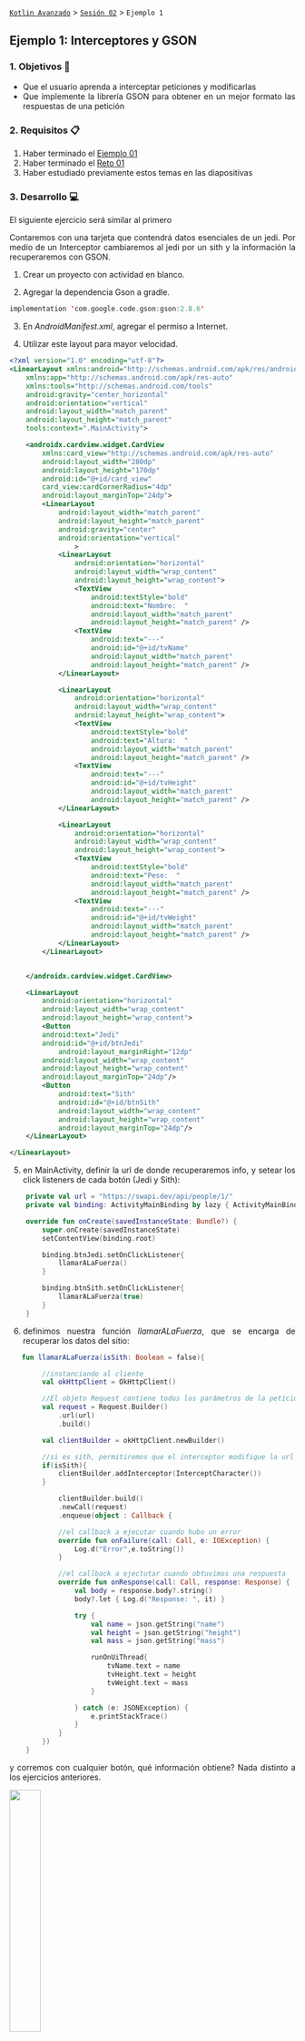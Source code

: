 [`Kotlin Avanzado`](../../Readme.md) > [`Sesión 02`](../Readme.md) > `Ejemplo 1`

## Ejemplo 1: Interceptores y GSON

<div style="text-align: justify;">




### 1. Objetivos :dart:

- Que el usuario aprenda a interceptar peticiones y modificarlas 
- Que implemente la librería GSON para obtener en un mejor formato las respuestas de una petición

### 2. Requisitos :clipboard:

1. Haber terminado el [Ejemplo 01](../Ejemplo-01)
2. Haber terminado el [Reto 01](../Reto-01)
3. Haber estudiado previamente estos temas en las diapositivas

### 3. Desarrollo :computer:

El siguiente ejercicio será similar al primero

Contaremos con una tarjeta que contendrá datos esenciales de un jedi. Por medio de un Interceptor cambiaremos al jedi por un sith y la información la recuperaremos con GSON.


1. Crear un proyecto con actividad en blanco.

2. Agregar la dependencia Gson a gradle.

```kotlin
implementation 'com.google.code.gson:gson:2.8.6' 
```

3. En *AndroidManifest.xml*, agregar el permiso a Internet.

4. Utilizar este layout para mayor velocidad.

```xml
<?xml version="1.0" encoding="utf-8"?>
<LinearLayout xmlns:android="http://schemas.android.com/apk/res/android"
    xmlns:app="http://schemas.android.com/apk/res-auto"
    xmlns:tools="http://schemas.android.com/tools"
    android:gravity="center_horizontal"
    android:orientation="vertical"
    android:layout_width="match_parent"
    android:layout_height="match_parent"
    tools:context=".MainActivity">

    <androidx.cardview.widget.CardView
        xmlns:card_view="http://schemas.android.com/apk/res-auto"
        android:layout_width="280dp"
        android:layout_height="170dp"
        android:id="@+id/card_view"
        card_view:cardCornerRadius="4dp"
        android:layout_marginTop="24dp">
        <LinearLayout
            android:layout_width="match_parent"
            android:layout_height="match_parent"
            android:gravity="center"
            android:orientation="vertical"
                >
            <LinearLayout
                android:orientation="horizontal"
                android:layout_width="wrap_content"
                android:layout_height="wrap_content">
                <TextView
                    android:textStyle="bold"
                    android:text="Nombre:  "
                    android:layout_width="match_parent"
                    android:layout_height="match_parent" />
                <TextView
                    android:text="---"
                    android:id="@+id/tvName"
                    android:layout_width="match_parent"
                    android:layout_height="match_parent" />
            </LinearLayout>

            <LinearLayout
                android:orientation="horizontal"
                android:layout_width="wrap_content"
                android:layout_height="wrap_content">
                <TextView
                    android:textStyle="bold"
                    android:text="Altura:  "
                    android:layout_width="match_parent"
                    android:layout_height="match_parent" />
                <TextView
                    android:text="---"
                    android:id="@+id/tvHeight"
                    android:layout_width="match_parent"
                    android:layout_height="match_parent" />
            </LinearLayout>

            <LinearLayout
                android:orientation="horizontal"
                android:layout_width="wrap_content"
                android:layout_height="wrap_content">
                <TextView
                    android:textStyle="bold"
                    android:text="Peso:  "
                    android:layout_width="match_parent"
                    android:layout_height="match_parent" />
                <TextView
                    android:text="---"
                    android:id="@+id/tvWeight"
                    android:layout_width="match_parent"
                    android:layout_height="match_parent" />
            </LinearLayout>
        </LinearLayout>


    </androidx.cardview.widget.CardView>

    <LinearLayout
        android:orientation="horizontal"
        android:layout_width="wrap_content"
        android:layout_height="wrap_content">
        <Button
        android:text="Jedi"
        android:id="@+id/btnJedi"
            android:layout_marginRight="12dp"
        android:layout_width="wrap_content"
        android:layout_height="wrap_content"
        android:layout_marginTop="24dp"/>
        <Button
            android:text="Sith"
            android:id="@+id/btnSith"
            android:layout_width="wrap_content"
            android:layout_height="wrap_content"
            android:layout_marginTop="24dp"/>
    </LinearLayout>

</LinearLayout>
```

5. en MainActivity, definir la url de donde recuperaremos info, y setear los click listeners de cada botón (Jedi y Sith):

```kotlin
    private val url = "https://swapi.dev/api/people/1/"
    private val binding: ActivityMainBinding by lazy { ActivityMainBinding.inflate(layoutInflater) }

    override fun onCreate(savedInstanceState: Bundle?) {
        super.onCreate(savedInstanceState)
        setContentView(binding.root)

        binding.btnJedi.setOnClickListener{
            llamarALaFuerza()
        }

        binding.btnSith.setOnClickListener{
            llamarALaFuerza(true)
        }
    }
```

6. definimos nuestra función *llamarALaFuerza*, que se encarga de recuperar los datos del sitio:

```kotlin
   fun llamarALaFuerza(isSith: Boolean = false){

        //instanciando al cliente
        val okHttpClient = OkHttpClient()

        //El objeto Request contiene todos los parámetros de la petición (headers, url, body etc)
        val request = Request.Builder()
            .url(url)
            .build()

        val clientBuilder = okHttpClient.newBuilder()

        //si es sith, permitiremos que el interceptor modifique la url
        if(isSith){
            clientBuilder.addInterceptor(InterceptCharacter())
        }

            clientBuilder.build()
            .newCall(request)
            .enqueue(object : Callback {

            //el callback a ejecutar cuando hubo un error
            override fun onFailure(call: Call, e: IOException) {
                Log.d("Error",e.toString())
            }

            //el callback a ejectutar cuando obtuvimos una respuesta
            override fun onResponse(call: Call, response: Response) {
                val body = response.body?.string()
                body?.let { Log.d("Response: ", it) }

                try {
                    val name = json.getString("name")
                    val height = json.getString("height")
                    val mass = json.getString("mass")

                    runOnUiThread{
                        tvName.text = name
                        tvHeight.text = height
                        tvWeight.text = mass
                    }

                } catch (e: JSONException) {
                    e.printStackTrace()
                }
            }
        })
    }
```

y corremos con cualquier botón, qué información obtiene? Nada distinto a los ejercicios anteriores.

<img src="images/01.png" width="33%">

7.- Ahora vamos a hacer que cuando se aplaste el botón de los sith, nos aparezca darth vader en vez de Luke. Para eso usaremos nuestro Interceptor:

```kotlin
class InterceptCharacter : Interceptor{

    //la nueva url que va a sustituir a la anterior
    private val NEW_URL = "https://swapi.dev/api/people/4/"

    //override de la clase Interceptor
    override fun intercept(chain: Interceptor.Chain): Response {

        //creamos un new builder
        val requestBuilder = chain.request().newBuilder()

        //nuevo header agregado por el interceptor
        requestBuilder.addHeader("X-Been","Intercepted");

        //cambiamos la url
        requestBuilder.url(NEW_URL)

        //regresamos el builder modificado
        return chain.proceed(requestBuilder.build())
        //response.newBuilder.body(<a_new_body_response>);
    }
}
```

El interceptor forma parte de la dependencia de okhttp3 y es este caso, ccrea un nuevo builder con los parámetros que quería modificar, y lo devuelvo.

8. Vamos a agregar la línea de código que permitirá la intercepción:

```kotlin
val clientBuilder = okHttpClient.newBuilder()

        //si es sith, permitiremos que el interceptor modifique la url
        if(isSith){   <-------------AGREGAR
            clientBuilder.addInterceptor(InterceptCharacter()) <--------AGREGAR
        } <-----AGREGAR

            clientBuilder.build()
            .newCall(request)
            .enqueue(object : Callback {
```

estas tres líneas de códigos nos dicen que si nos volvemos sith, llamamos al interceptor que cambia la url y por eso darth vader se despliega en vez de luke.

9. Utilizaremos Gson para facilitar la serialización y conversión de JSON a objetos fáciles de tratar, a diferencia de los JsonObject.

Los datos que ocupamos son: nombre, altura y peso. Por lo tanto vamos a crear un modelo desde kotlin:

```kotlin
data class Jedi(
    val name: String? = "",
    val height: Int? = 0,
    val mass: Int? =0
)
```

El null safety en las variables nos sirvfe para evitar una excepción si en alguna de las respuestas no existitera uno de estos parámetros desde externo (si la info está demás, podemos omitir lo que no es necesario).

10. Por último, ocupamos una simple fusión de Gson para convertirlo a mi objeto y sea fácil de organizar.

```kotlin
 //el callback a ejectutar cuando obtuvimos una respuesta
            override fun onResponse(call: Call, response: Response) {
                val body = response.body?.string()
                Log.d("Response: ", body)

                try {

                    val jedi = Gson().fromJson(body,Jedi::class.java)

                    println(jedi.toString())

                    runOnUiThread{
                        tvName.text = jedi.name
                        tvHeight.text = jedi.height.toString()
                        tvWeight.text = jedi.mass.toString()
                    }
```



[`Anterior`](../Readme.md) | [`Siguiente`](../Reto-01)      

</div>
